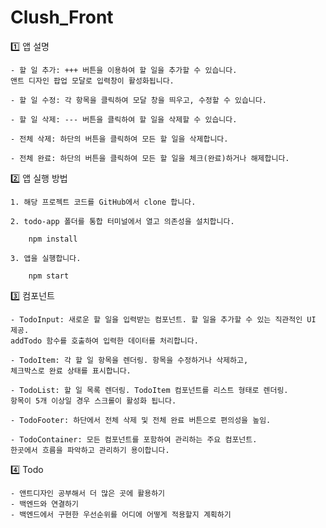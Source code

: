 # Clush_Front

1️⃣ 앱 설명

    - 할 일 추가: +++ 버튼을 이용하여 할 일을 추가할 수 있습니다.
    앤트 디자인 팝업 모달로 입력창이 활성화됩니다.

    - 할 일 수정: 각 항목을 클릭하여 모달 창을 띄우고, 수정할 수 있습니다.

    - 할 일 삭제: --- 버튼을 클릭하여 할 일을 삭제할 수 있습니다.

    - 전체 삭제: 하단의 버튼을 클릭하여 모든 할 일을 삭제합니다.

    - 전체 완료: 하단의 버튼을 클릭하여 모든 할 일을 체크(완료)하거나 해제합니다.


2️⃣ 앱 실행 방법

    1. 해당 프로젝트 코드를 GitHub에서 clone 합니다.

    2. todo-app 폴더를 통합 터미널에서 열고 의존성을 설치합니다.

        npm install

    3. 앱을 실행합니다.

        npm start


3️⃣ 컴포넌트

    - TodoInput: 새로운 할 일을 입력받는 컴포넌트. 할 일을 추가할 수 있는 직관적인 UI 제공.
    addTodo 함수를 호출하여 입력한 데이터를 처리합니다.

    - TodoItem: 각 할 일 항목을 렌더링. 항목을 수정하거나 삭제하고,
    체크박스로 완료 상태를 표시합니다.

    - TodoList: 할 일 목록 렌더링. TodoItem 컴포넌트를 리스트 형태로 렌더링.
    항목이 5개 이상일 경우 스크롤이 활성화 됩니다.

    - TodoFooter: 하단에서 전체 삭제 및 전체 완료 버튼으로 편의성을 높임.

    - TodoContainer: 모든 컴포넌트를 포함하여 관리하는 주요 컴포넌트.
    한곳에서 흐름을 파악하고 관리하기 용이합니다.

4️⃣ Todo

    - 앤트디자인 공부해서 더 많은 곳에 활용하기
    - 백엔드와 연결하기
    - 백엔드에서 구현한 우선순위를 어디에 어떻게 적용할지 계획하기
